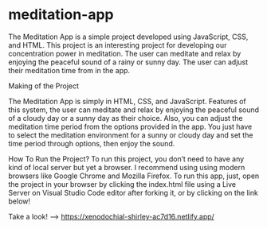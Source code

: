 # meditation-app

The Meditation App is a simple project developed using JavaScript, CSS, and HTML. This project is an interesting 
project for developing our concentration power in meditation. The user can meditate and relax by enjoying the peaceful 
sound of a rainy or sunny day. The user can adjust their meditation time from in the app.  

Making of the Project

The Meditation App is simply in HTML, CSS, and JavaScript. Features of this system, the user can 
meditate and relax by enjoying the peaceful sound of a cloudy day or a sunny day as their choice. Also, you can adjust 
the meditation time period from the options provided in the app. You just have to select the meditation environment for a 
sunny or cloudy day and set the time period through options, then enjoy the sound. 

How To Run the Project?
To run this project, you don’t need to have any kind of local server but yet a browser. I recommend using
using modern browsers like Google Chrome and Mozilla Firefox. To run this app, just, open the project in your browser 
by clicking the index.html file using a Live Server on Visual Studio Code editor after forking it, or by clicking on the link below!

Take a look! --> https://xenodochial-shirley-ac7d16.netlify.app/


